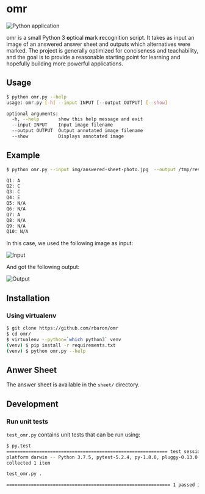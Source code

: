 # omr

![Python application](https://github.com/rbaron/omr/workflows/omr/badge.svg)

omr is a small Python 3 **o**ptical **m**ark **r**ecognition script. It takes as input an image of an answered answer sheet and outputs which alternatives were marked. The project is generally optimized for conciseness and teachability, and the goal is to provide a reasonable starting point for learning and hopefully building more powerful applications.

## Usage
```sh
$ python omr.py --help
usage: omr.py [-h] --input INPUT [--output OUTPUT] [--show]

optional arguments:
  -h, --help       show this help message and exit
  --input INPUT    Input image filename
  --output OUTPUT  Output annotated image filename
  --show           Displays annotated image
```

## Example
```sh
$ python omr.py --input img/answered-sheet-photo.jpg  --output /tmp/results.png --show

Q1: A
Q2: C
Q3: C
Q4: E
Q5: N/A
Q6: N/A
Q7: A
Q8: N/A
Q9: N/A
Q10: N/A
```

In this case, we used the following image as input:

<img src="http://i.imgur.com/JTAgYNF.jpg" alt="Input" style="max-width: 50%;"/>

And got the following output:

<img src="http://i.imgur.com/4n9fKFF.png" alt="Output" style="max-width: 50%;"/>

## Installation
### Using virtualenv
```sh
$ git clone https://github.com/rbaron/omr
$ cd omr/
$ virtualenv --python=`which python3` venv
(venv) $ pip install -r requirements.txt
(venv) $ python omr.py --help
```

## Anwer Sheet
The answer sheet is available in the `sheet/` directory.

## Development
### Run unit tests
`test_omr.py` contains unit tests that can be run using:

```bash
$ py.test
=========================================================== test session starts ===========================================================
platform darwin -- Python 3.7.5, pytest-5.2.4, py-1.8.0, pluggy-0.13.0
collected 1 item

test_omr.py .                                                                                                                       [100%]

============================================================ 1 passed in 0.31s ============================================================
```

